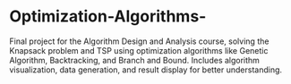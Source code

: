 # Optimization-Algorithms-
Final project for the Algorithm Design and Analysis course, solving the Knapsack problem and TSP using optimization algorithms like Genetic Algorithm, Backtracking, and Branch and Bound. Includes algorithm visualization, data generation, and result display for better understanding.
